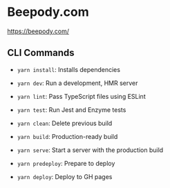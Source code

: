 # Beepody.com

https://beepody.com/

## CLI Commands
*   `yarn install`: Installs dependencies

*   `yarn dev`: Run a development, HMR server

*   `yarn lint`: Pass TypeScript files using ESLint

*   `yarn test`: Run Jest and Enzyme tests

*   `yarn clean`: Delete previous build

*   `yarn build`: Production-ready build

*   `yarn serve`: Start a server with the production build

*   `yarn predeploy`: Prepare to deploy

*   `yarn deploy`: Deploy to GH pages
